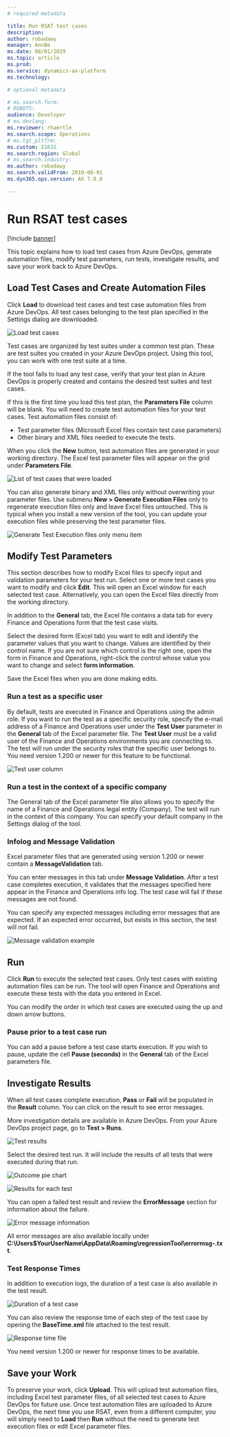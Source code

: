 ```yaml
---
# required metadata

title: Run RSAT test cases
description: 
author: robadawy
manager: AnnBe
ms.date: 08/01/2019
ms.topic: article
ms.prod: 
ms.service: dynamics-ax-platform
ms.technology: 

# optional metadata

# ms.search.form: 
# ROBOTS: 
audience: Developer
# ms.devlang: 
ms.reviewer: rhaertle
ms.search.scope: Operations
# ms.tgt_pltfrm: 
ms.custom: 21631
ms.search.region: Global
# ms.search.industry: 
ms.author: robadawy
ms.search.validFrom: 2019-08-01
ms.dyn365.ops.version: AX 7.0.0

---
```


# Run RSAT test cases

[!include [banner](../../includes/banner.md)]

This topic explains how to load test cases from Azure DevOps, generate automation files, modify test parameters, run tests, investigate results, and save your work back to Azure DevOps.

## Load Test Cases and Create Automation Files
Click **Load** to download test cases and test case automation files from Azure DevOps. All test cases belonging to the test plan specified in the Settings dialog are downloaded.
 
![Load test cases](media/load-test-cases.png)

Test cases are organized by test suites under a common test plan. These are test suites you created in your Azure DevOps project. Using this tool, you can work with one test suite at a time.

If the tool fails to load any test case, verify that your test plan in Azure DevOps is properly created and contains the desired test suites and test cases.

If this is the first time you load this test plan, the **Parameters File** column will be blank. You will need to create test automation files for your test cases. Test automation files consist of:

+ Test parameter files (Microsoft Excel files contain test case parameters)
+ Other binary and XML files needed to execute the tests.

When you click the **New** button, test automation files are generated in your working directory. The Excel test parameter files will appear on the grid under **Parameters File**.

![List of test cases that were loaded](media/rsat-test-cases.png)
 
You can also generate binary and XML files only without overwriting your parameter files. Use submenu **New > Generate Execution Files** only to regenerate execution files only and leave Excel files untouched. This is typical when you install a new version of the tool, you can update your execution files while preserving the test parameter files.

![Generate Test Execution files only menu item](media/generate-execution-files.png)

## Modify Test Parameters

This section describes how to modify Excel files to specify input and validation parameters for your test run. Select one or more test cases you want to modify and click **Edit**. This will open an Excel window for each selected test case. Alternatively, you can open the Excel files directly from the working directory. 

In addition to the **General** tab, the Excel file contains a data tab for every Finance and Operations form that the test case visits.

Select the desired form (Excel tab) you want to edit and identify the parameter values that you want to change. Values are identified by their control name. If you are not sure which control is the right one, open the form in Finance and Operations, right-click the control whose value you want to change and select **form information**.

Save the Excel files when you are done making edits.

### Run a test as a specific user
By default, tests are executed in Finance and Operations using the admin role. If you want to run the test as a specific security role, specify the e-mail address of a Finance and Operations user under the **Test User** parameter in the **General** tab of the Excel parameter file. The **Test User** must be a valid user of the Finance and Operations environments you are connecting to. The test will run under the security roles that the specific user belongs to. You need version 1.200 or newer for this feature to be functional.

![Test user column](media/run-specific-user.png)
 
### Run a test in the context of a specific company
The General tab of the Excel parameter file also allows you to specify the name of a Finance and Operations legal entity (Company). The test will run in the context of this company. You can specify your default company in the Settings dialog of the tool.

### Infolog and Message Validation
Excel parameter files that are generated using version 1.200 or newer contain a **MessageValidation** tab.

You can enter messages in this tab under **Message Validation**. After a test case completes execution, it validates that the messages specified here appear in the Finance and Operations info log. The test case will fail if these messages are not found.

You can specify any expected messages including error messages that are expected. If an expected error occurred, but exists in this section, the test will not fail.
 
![Message validation example](media/message-validation.png)


## Run
Click **Run** to execute the selected test cases. Only test cases with existing automation files can be run. The tool will open Finance and Operations and execute these tests with the data you entered in Excel.

You can modify the order in which test cases are executed using the up and down arrow buttons.

### Pause prior to a test case run 
You can add a pause before a test case starts execution. If you wish to pause, update the cell **Pause (seconds)** in the **General** tab of the Excel parameters file.

## Investigate Results
When all test cases complete execution, **Pass** or **Fail** will be populated in the **Result** column. You can click on the result to see error messages.

More investigation details are available in Azure DevOps. From your Azure DevOps project page, go to **Test > Runs**.

![Test results](media/test-results.png)

Select the desired test run. It will include the results of all tests that were executed during that run.
 
![Outcome pie chart](media/outcome-pie-chart.png)

![Results for each test](media/pass-fail.png)

You can open a failed test result and review the **ErrorMessage** section for information about the failure.
 
![Error message information](media/error-message.png)

All error messages are also available locally under **C:\Users\$YourUserName\AppData\Roaming\regressionTool\errormsg-<TestCaseId>.txt**.

### Test Response Times
In addition to execution logs, the duration of a test case is also available in the test result.
 
![Duration of a test case](media/test-duration.png)

You can also review the response time of each step of the test case by opening the **BaseTime.xml** file attached to the test result.
 
![Response time file](media/response-time.png)

You need version 1.200 or newer for response times to be available.

## Save your Work
To preserve your work, click **Upload**. This will upload test automation files, including Excel test parameter files, of all selected test cases to Azure DevOps for future use.
Once test automation files are uploaded to Azure DevOps, the next time you use RSAT, even from a different computer, you will simply need to **Load** then **Run** without the need to generate test execution files or edit Excel parameter files.
